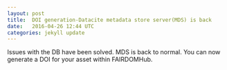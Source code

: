 ```yaml
---
layout: post
title:  DOI generation-Datacite metadata store server(MDS) is back
date:   2016-04-26 12:44 UTC
categories: jekyll update
---
```

Issues with the DB have been solved. MDS is back to normal.
You can now generate a DOI for your asset within FAIRDOMHub.

